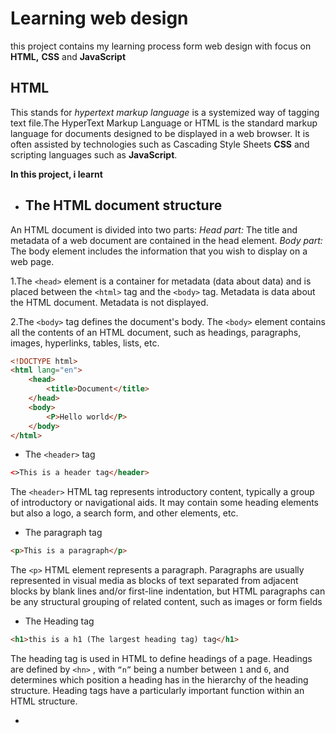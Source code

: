 # Learning web design
this project contains my learning process form web design with focus on **HTML,** **CSS** and **JavaScript**

## HTML
This stands for _hypertext markup language_ is a systemized way of tagging text file.The HyperText Markup Language or HTML is the standard markup language for documents designed to be displayed in a web browser. It is often assisted by technologies such as Cascading Style Sheets **CSS** and scripting languages such as **JavaScript**.

**In this project, i learnt**
- ## The HTML document structure ##

An HTML document is divided into two parts: _Head part:_ The title and metadata of a web document are contained in the head element. _Body part:_ The body element includes the information that you wish to display on a web page.

1.The `<head>` element is a container for metadata (data about data) and is placed between the `<html>` tag and the `<body>` tag. Metadata is data about the HTML document. Metadata is not displayed.

2.The `<body>` tag defines the document's body. The `<body>` element contains all the contents of an HTML document, such as headings, paragraphs, images, hyperlinks, tables, lists, etc.


```html
<!DOCTYPE html>
<html lang="en">
    <head>
        <title>Document</title>
    </head>
    <body>
        <P>Hello world</P>
    </body>
</html>
```
- The `<header>` tag 

```html
<>This is a header tag</header>
```

 The `<header>` HTML tag represents introductory content, typically a group of introductory or navigational aids. It may contain some heading elements but also a logo, a search form, and other elements, etc.



- The paragraph tag
```html
<p>This is a paragraph</p>
```
The `<p>` HTML element represents a paragraph. Paragraphs are usually represented in visual media as blocks of text separated from adjacent blocks by blank lines and/or first-line indentation, but HTML paragraphs can be any structural grouping of related content, such as images or form fields

- The Heading tag 
```html
<h1>this is a h1 (The largest heading tag) tag</h1>
```
The heading tag is used in HTML to define headings of a page. Headings are defined by `<hn>` , with `“n”` being a number between `1` and `6`, and determines which position a heading has in the hierarchy of the heading structure. Heading tags have a particularly important function within an HTML structure.

-

